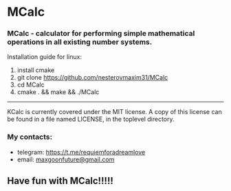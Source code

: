 # MCalc
### MCalc - calculator for performing simple mathematical operations in all existing number systems. 
Installation guide for linux:
1)  install cmake
2)  git clone https://github.com/nesterovmaxim31/MCalc
3)  cd MCalc
4)  cmake . && make && ./MCalc

------------------------------------------------------------------
KCalc is currently covered under the MIT license. A copy of this
license can be found in a file named LICENSE, in the toplevel directory.

### My contacts:
- telegram: https://t.me/requiemforadreamlove
- email: maxgoonfuture@gmail.com

## Have fun with MCalc!!!!!
